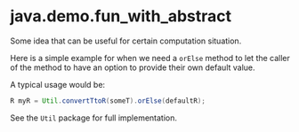 # java.demo.fun_with_abstract
Some idea that can be useful for certain computation situation.

Here is a simple example for when we need a `orElse` method to let the caller of the method to have an option to provide their own default value.

A typical usage would be:

```java 
R myR = Util.convertTtoR(someT).orElse(defaultR);
```

See the `Util` package for full implementation.
